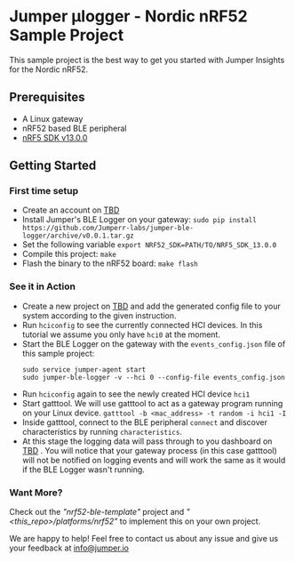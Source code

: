 # Jumper µlogger - Nordic nRF52 Sample Project
This sample project is the best way to get you started with Jumper Insights for the Nordic nRF52.

## Prerequisites
- A Linux gateway
- nRF52 based BLE peripheral
- [nRF5 SDK v13.0.0](https://www.nordicsemi.com/eng/Products/Bluetooth-low-energy/nRF5-SDK)

## Getting Started
### First time setup
- Create an account on [TBD]()
- Install Jumper's BLE Logger on your gateway:
`sudo pip install https://github.com/Jumperr-labs/jumper-ble-logger/archive/v0.0.1.tar.gz`
- Set the following variable `export NRF52_SDK=PATH/TO/NRF5_SDK_13.0.0`
- Compile this project: `make`
- Flash the binary to the nRF52 board: `make flash`

### See it in Action
- Create a new project on [TBD]() and add the generated config file to your system according to the given instruction.
- Run `hciconfig` to see the currently connected HCI devices. In this tutorial we assume you only have `hci0` at the moment.
- Start the BLE Logger on the gateway with the `events_config.json` file of this sample project:
    ```shell
    sudo service jumper-agent start
    sudo jumper-ble-logger -v --hci 0 --config-file events_config.json
    ```
- Run `hciconfig` again to see the newly created HCI device `hci1`
- Start gatttool. We will use gatttool to act as a gateway program running on your Linux device. `gatttool -b <mac_address> -t random -i hci1 -I`
- Inside gatttool, connect to the BLE peripheral `connect` and discover characteristics by running `characteristics`.
- At this stage the logging data will pass through to you dashboard on [TBD]() .
You will notice that your gateway process (in this case gatttool) will not be notified on logging events and will work the same as it would if the BLE Logger wasn't running.


### Want More?
Check out the _"nrf52-ble-template"_ project and _"<this_repo>/platforms/nrf52"_ to implement this on your own project.

We are happy to help! Feel free to contact us about any issue and give us your feedback at [info@jumper.io](mailto:info@jumper.io)
